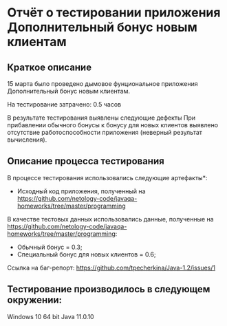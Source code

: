 # Отчёт о тестировании приложения Дополнительный бонус новым клиентам
## Краткое описание
15 марта было проведено дымовое фунциональное приложения Дополнительный бонус новым клиентам.

На тестирование затрачено: 0.5 часов

В результате тестирования выявлены следующие дефекты
При прибавлении обычного бонусы к бонусу для новых клиентов выявлено отсутствие работоспособности приложения (неверный результат вычисления).

## Описание процесса тестирования
В процессе тестирования использовались следующие артефакты*:

- Исходный код приложения, полученный на https://github.com/netology-code/javaqa-homeworks/tree/master/programming


В качестве тестовых данных использовались данные, полученные на https://github.com/netology-code/javaqa-homeworks/tree/master/programming:

- Обычный бонус = 0.3;
- Специальный бонус для новых клиентов = 0.6;

Ссылка на баг-репорт:
https://github.com/tpecherkina/Java-1.2/issues/1

## Тестирование производилось в следующем окружении:
Windows 10 64 bit
Java 11.0.10
